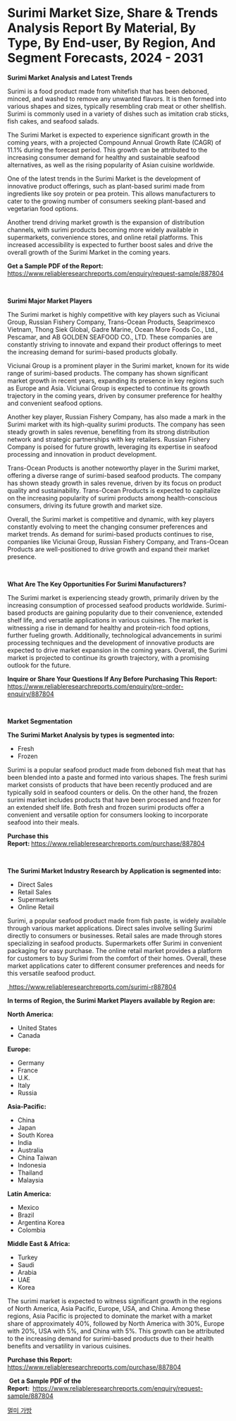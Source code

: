 <p><h1>Surimi Market Size, Share & Trends Analysis Report By Material, By Type, By End-user, By Region, And Segment Forecasts, 2024 - 2031</h1></p><p><strong>Surimi Market Analysis and Latest Trends</strong></p>
<p><p>Surimi is a food product made from whitefish that has been deboned, minced, and washed to remove any unwanted flavors. It is then formed into various shapes and sizes, typically resembling crab meat or other shellfish. Surimi is commonly used in a variety of dishes such as imitation crab sticks, fish cakes, and seafood salads.</p><p>The Surimi Market is expected to experience significant growth in the coming years, with a projected Compound Annual Growth Rate (CAGR) of 11.1% during the forecast period. This growth can be attributed to the increasing consumer demand for healthy and sustainable seafood alternatives, as well as the rising popularity of Asian cuisine worldwide.</p><p>One of the latest trends in the Surimi Market is the development of innovative product offerings, such as plant-based surimi made from ingredients like soy protein or pea protein. This allows manufacturers to cater to the growing number of consumers seeking plant-based and vegetarian food options.</p><p>Another trend driving market growth is the expansion of distribution channels, with surimi products becoming more widely available in supermarkets, convenience stores, and online retail platforms. This increased accessibility is expected to further boost sales and drive the overall growth of the Surimi Market in the coming years.</p></p>
<p><strong>Get a Sample PDF of the Report:&nbsp;</strong> <a href="https://www.reliableresearchreports.com/enquiry/request-sample/887804">https://www.reliableresearchreports.com/enquiry/request-sample/887804</a></p>
<p>&nbsp;</p>
<p><strong>Surimi Major Market Players</strong></p>
<p><p>The Surimi market is highly competitive with key players such as Viciunai Group, Russian Fishery Company, Trans-Ocean Products, Seaprimexco Vietnam, Thong Siek Global, Gadre Marine, Ocean More Foods Co., Ltd., Pescamar, and AB GOLDEN SEAFOOD CO., LTD. These companies are constantly striving to innovate and expand their product offerings to meet the increasing demand for surimi-based products globally.</p><p>Viciunai Group is a prominent player in the Surimi market, known for its wide range of surimi-based products. The company has shown significant market growth in recent years, expanding its presence in key regions such as Europe and Asia. Viciunai Group is expected to continue its growth trajectory in the coming years, driven by consumer preference for healthy and convenient seafood options.</p><p>Another key player, Russian Fishery Company, has also made a mark in the Surimi market with its high-quality surimi products. The company has seen steady growth in sales revenue, benefiting from its strong distribution network and strategic partnerships with key retailers. Russian Fishery Company is poised for future growth, leveraging its expertise in seafood processing and innovation in product development.</p><p>Trans-Ocean Products is another noteworthy player in the Surimi market, offering a diverse range of surimi-based seafood products. The company has shown steady growth in sales revenue, driven by its focus on product quality and sustainability. Trans-Ocean Products is expected to capitalize on the increasing popularity of surimi products among health-conscious consumers, driving its future growth and market size.</p><p>Overall, the Surimi market is competitive and dynamic, with key players constantly evolving to meet the changing consumer preferences and market trends. As demand for surimi-based products continues to rise, companies like Viciunai Group, Russian Fishery Company, and Trans-Ocean Products are well-positioned to drive growth and expand their market presence.</p></p>
<p>&nbsp;</p>
<p><strong>What Are The Key Opportunities For Surimi Manufacturers?</strong></p>
<p><p>The Surimi market is experiencing steady growth, primarily driven by the increasing consumption of processed seafood products worldwide. Surimi-based products are gaining popularity due to their convenience, extended shelf life, and versatile applications in various cuisines. The market is witnessing a rise in demand for healthy and protein-rich food options, further fueling growth. Additionally, technological advancements in surimi processing techniques and the development of innovative products are expected to drive market expansion in the coming years. Overall, the Surimi market is projected to continue its growth trajectory, with a promising outlook for the future.</p></p>
<p><strong>Inquire or Share Your Questions If Any Before Purchasing This Report:</strong> <a href="https://www.reliableresearchreports.com/enquiry/pre-order-enquiry/887804">https://www.reliableresearchreports.com/enquiry/pre-order-enquiry/887804</a></p>
<p>&nbsp;</p>
<p><strong>Market Segmentation</strong></p>
<p><strong>The Surimi Market Analysis by types is segmented into:</strong></p>
<p><ul><li>Fresh</li><li>Frozen</li></ul></p>
<p><p>Surimi is a popular seafood product made from deboned fish meat that has been blended into a paste and formed into various shapes. The fresh surimi market consists of products that have been recently produced and are typically sold in seafood counters or delis. On the other hand, the frozen surimi market includes products that have been processed and frozen for an extended shelf life. Both fresh and frozen surimi products offer a convenient and versatile option for consumers looking to incorporate seafood into their meals.</p></p>
<p><strong>Purchase this Report:&nbsp;</strong><a href="https://www.reliableresearchreports.com/purchase/887804">https://www.reliableresearchreports.com/purchase/887804</a></p>
<p>&nbsp;</p>
<p><strong>The Surimi Market Industry Research by Application is segmented into:</strong></p>
<p><ul><li>Direct Sales</li><li>Retail Sales</li><li>Supermarkets</li><li>Online Retail</li></ul></p>
<p><p>Surimi, a popular seafood product made from fish paste, is widely available through various market applications. Direct sales involve selling Surimi directly to consumers or businesses. Retail sales are made through stores specializing in seafood products. Supermarkets offer Surimi in convenient packaging for easy purchase. The online retail market provides a platform for customers to buy Surimi from the comfort of their homes. Overall, these market applications cater to different consumer preferences and needs for this versatile seafood product.</p></p>
<p><a href="https://www.reliableresearchreports.com/surimi-r887804">&nbsp;https://www.reliableresearchreports.com/surimi-r887804</a></p>
<p><strong>In terms of Region, the Surimi Market Players available by Region are:</strong></p>
<p>
    <p> <strong> North America: </strong>
        <ul>
            <li>United States</li>
            <li>Canada</li>
        </ul>
        </p> 
    <p> <strong> Europe: </strong>
        <ul>
            <li>Germany</li>
            <li>France</li>
            <li>U.K.</li>
            <li>Italy</li>
            <li>Russia</li>
        </ul>
        </p> 
    <p> <strong> Asia-Pacific: </strong>
        <ul>
            <li>China</li>
            <li>Japan</li>
            <li>South Korea</li>
            <li>India</li>
            <li>Australia</li>
            <li>China Taiwan</li>
            <li>Indonesia</li>
            <li>Thailand</li>
            <li>Malaysia</li>
        </ul>
        </p> 
    <p> <strong> Latin America: </strong>
        <ul>
            <li>Mexico</li>
            <li>Brazil</li>
            <li>Argentina Korea</li>
            <li>Colombia</li>
        </ul>
        </p> 
    <p> <strong> Middle East & Africa: </strong>
        <ul>
            <li>Turkey</li>
            <li>Saudi</li>
            <li>Arabia</li>
            <li>UAE</li>
            <li>Korea</li>
        </ul>
    </p>
    </p>
<p><p>The surimi market is expected to witness significant growth in the regions of North America, Asia Pacific, Europe, USA, and China. Among these regions, Asia Pacific is projected to dominate the market with a market share of approximately 40%, followed by North America with 30%, Europe with 20%, USA with 5%, and China with 5%. This growth can be attributed to the increasing demand for surimi-based products due to their health benefits and versatility in various cuisines.</p></p>
<p><strong>Purchase this Report: </strong><a href="https://www.reliableresearchreports.com/purchase/887804">https://www.reliableresearchreports.com/purchase/887804</a></p>
<p>&nbsp;<strong>Get a Sample PDF of the Report:&nbsp;&nbsp;</strong><a href="https://www.reliableresearchreports.com/enquiry/request-sample/887804">https://www.reliableresearchreports.com/enquiry/request-sample/887804</a></p>
<p><strong></strong></p>
<p><p><a href="https://medium.com/@matthiasdkins856/korean-%EA%B3%B5%EA%B8%B0-%EC%A7%88%EB%B3%91-%EA%B0%80%EB%B0%A9-%EC%8B%9C%EC%9E%A5-%EA%B7%9C%EB%AA%A8-%EC%8B%9C%EC%9E%A5-%EC%A0%84%EB%A7%9D-%EB%B0%8F-%EC%8B%9C%EC%9E%A5-%EC%98%88%EC%B8%A1-2024%EB%85%84%EB%B6%80%ED%84%B0-2031%EB%85%84%EA%B9%8C%EC%A7%80-0846d0e7d357">멀미 가방</a></p></p>